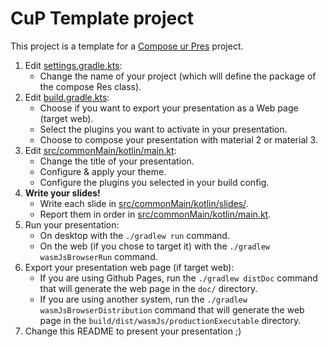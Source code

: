 # CuP Template project

This project is a template for a [Compose ur Pres](https://github.com/KodeinKoders/CuP) project.

1. Edit [settings.gradle.kts](settings.gradle.kts):
    - Change the name of your project (which will define the package of the compose Res class).
2. Edit [build.gradle.kts](build.gradle.kts):
    - Choose if you want to export your presentation as a Web page (target web).
    - Select the plugins you want to activate in your presentation.
    - Choose to compose your presentation with material 2 or material 3.
3. Edit [src/commonMain/kotlin/main.kt](src/commonMain/kotlin/main.kt):
    - Change the title of your presentation.
    - Configure & apply your theme.
    - Configure the plugins you selected in your build config.
4. **Write your slides!**
    - Write each slide in [src/commonMain/kotlin/slides/](src/commonMain/kotlin/slides/).
    - Report them in order in [src/commonMain/kotlin/main.kt](src/commonMain/kotlin/main.kt).
5. Run your presentation:
    - On desktop with the `./gradlew run` command.
    - On the web (if you chose to target it) with the `./gradlew wasmJsBrowserRun` command.
6. Export your presentation web page (if target web):
    - If you are using Github Pages, run the `./gradlew distDoc` command that will generate the web page in the `doc/` directory.
    - If you are using another system, run the `./gradlew wasmJsBrowserDistribution`  command that will generate the web page in the `build/dist/wasmJs/productionExecutable` directory.
7. Change this README to present your presentation ;)
